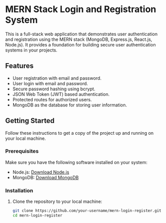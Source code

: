 # MERN Stack Login and Registration System

This is a full-stack web application that demonstrates user authentication and registration using the MERN stack (MongoDB, Express.js, React.js, Node.js). It provides a foundation for building secure user authentication systems in your projects.

## Features

- User registration with email and password.
- User login with email and password.
- Secure password hashing using bcrypt.
- JSON Web Token (JWT) based authentication.
- Protected routes for authorized users.
- MongoDB as the database for storing user information.

## Getting Started

Follow these instructions to get a copy of the project up and running on your local machine.

### Prerequisites

Make sure you have the following software installed on your system:

- Node.js: [Download Node.js](https://nodejs.org/)
- MongoDB: [Download MongoDB](https://www.mongodb.com/try/download/community)

### Installation

1. Clone the repository to your local machine:

   ```bash
   git clone https://github.com/your-username/mern-login-register.git
   cd mern-login-register
